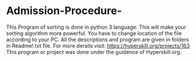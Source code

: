 # Admission-Procedure-
This Program of sorting is done in python 3 language. This will make your sorting algorithm more powerful.
You have to change location of the file according to your PC.
All the descriptions and program are given in folders in Readme!.txt file.
For more derails visit: https://hyperskill.org/projects/163
This program or project was done under the guidence of Hyperskill.org.
